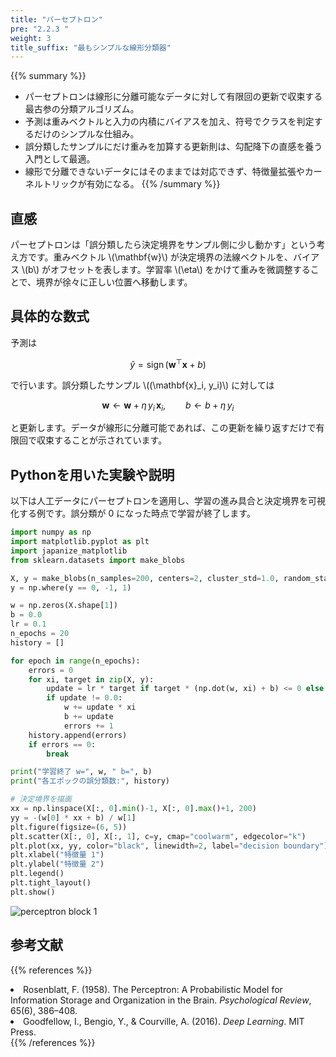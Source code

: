 ```yaml
---
title: "パーセプトロン"
pre: "2.2.3 "
weight: 3
title_suffix: "最もシンプルな線形分類器"
---
```


{{% summary %}}
- パーセプトロンは線形に分離可能なデータに対して有限回の更新で収束する最古参の分類アルゴリズム。
- 予測は重みベクトルと入力の内積にバイアスを加え、符号でクラスを判定するだけのシンプルな仕組み。
- 誤分類したサンプルにだけ重みを加算する更新則は、勾配降下の直感を養う入門として最適。
- 線形で分離できないデータにはそのままでは対応できず、特徴量拡張やカーネルトリックが有効になる。
{{% /summary %}}

## 直感
パーセプトロンは「誤分類したら決定境界をサンプル側に少し動かす」という考え方です。重みベクトル \\(\mathbf{w}\\) が決定境界の法線ベクトルを、バイアス \\(b\\) がオフセットを表します。学習率 \\(\eta\\) をかけて重みを微調整することで、境界が徐々に正しい位置へ移動します。

## 具体的な数式
予測は

$$
\hat{y} = \operatorname{sign}(\mathbf{w}^\top \mathbf{x} + b)
$$

で行います。誤分類したサンプル \\((\mathbf{x}_i, y_i)\\) に対しては

$$
\mathbf{w} \leftarrow \mathbf{w} + \eta\, y_i\, \mathbf{x}_i,\qquad
b \leftarrow b + \eta\, y_i
$$

と更新します。データが線形に分離可能であれば、この更新を繰り返すだけで有限回で収束することが示されています。

## Pythonを用いた実験や説明
以下は人工データにパーセプトロンを適用し、学習の進み具合と決定境界を可視化する例です。誤分類が 0 になった時点で学習が終了します。

```python
import numpy as np
import matplotlib.pyplot as plt
import japanize_matplotlib
from sklearn.datasets import make_blobs

X, y = make_blobs(n_samples=200, centers=2, cluster_std=1.0, random_state=0)
y = np.where(y == 0, -1, 1)

w = np.zeros(X.shape[1])
b = 0.0
lr = 0.1
n_epochs = 20
history = []

for epoch in range(n_epochs):
    errors = 0
    for xi, target in zip(X, y):
        update = lr * target if target * (np.dot(w, xi) + b) <= 0 else 0.0
        if update != 0.0:
            w += update * xi
            b += update
            errors += 1
    history.append(errors)
    if errors == 0:
        break

print("学習終了 w=", w, " b=", b)
print("各エポックの誤分類数:", history)

# 決定境界を描画
xx = np.linspace(X[:, 0].min()-1, X[:, 0].max()+1, 200)
yy = -(w[0] * xx + b) / w[1]
plt.figure(figsize=(6, 5))
plt.scatter(X[:, 0], X[:, 1], c=y, cmap="coolwarm", edgecolor="k")
plt.plot(xx, yy, color="black", linewidth=2, label="decision boundary")
plt.xlabel("特徴量 1")
plt.ylabel("特徴量 2")
plt.legend()
plt.tight_layout()
plt.show()
```

![perceptron block 1](/images/basic/classification/perceptron_block01.svg)

## 参考文献
{{% references %}}
<li>Rosenblatt, F. (1958). The Perceptron: A Probabilistic Model for Information Storage and Organization in the Brain. <i>Psychological Review</i>, 65(6), 386–408.</li>
<li>Goodfellow, I., Bengio, Y., &amp; Courville, A. (2016). <i>Deep Learning</i>. MIT Press.</li>
{{% /references %}}
